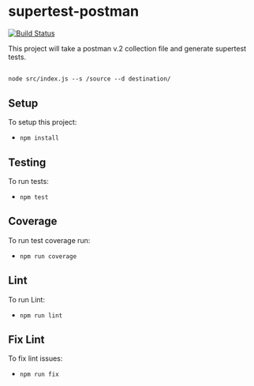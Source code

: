 supertest-postman
=================

[![Build Status](https://travis-ci.org/AndrewKeig/supertest-postman.svg?branch=master)](https://travis-ci.org/AndrewKeig/supertest-postman)

This project will take a postman v.2 collection file and generate supertest tests.

##

`node src/index.js --s /source --d destination/`

## Setup
To setup this project:
* `npm install`

## Testing
To run tests:
* `npm test`

## Coverage
To run test coverage run:
* `npm run coverage`

## Lint
To run Lint:
* `npm run lint`

## Fix Lint
To fix lint issues:
* `npm run fix`
